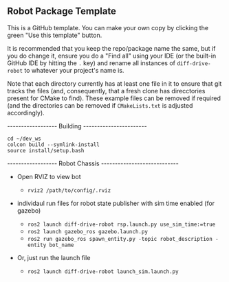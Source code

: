 ## Robot Package Template

This is a GitHub template. You can make your own copy by clicking the green "Use this template" button.

It is recommended that you keep the repo/package name the same, but if you do change it, ensure you do a "Find all" using your IDE (or the built-in GitHub IDE by hitting the `.` key) and rename all instances of `diff-drive-robot` to whatever your project's name is.

Note that each directory currently has at least one file in it to ensure that git tracks the files (and, consequently, that a fresh clone has direcctories present for CMake to find). These example files can be removed if required (and the directories can be removed if `CMakeLists.txt` is adjusted accordingly).

------------------ Building -----------------------
```
cd ~/dev_ws
colcon build --symlink-install
source install/setup.bash
```

------------------ Robot Chassis ----------------------------
* Open RVIZ to view bot
    * `rviz2 /path/to/config/.rviz`

* individaul run files for robot state publisher with sim time enabled (for gazebo)
    * `ros2 launch diff-drive-robot rsp.launch.py use_sim_time:=true`
    * `ros2 launch gazebo_ros gazebo.launch.py`
    * `ros2 run gazebo_ros spawn_entity.py -topic robot_description -entity bot_name`
* Or, just run the launch file
    * `ros2 launch diff-drive-robot launch_sim.launch.py`